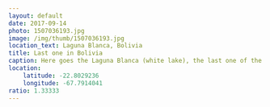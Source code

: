 ```yaml
---
layout: default
date: 2017-09-14
photo: 1507036193.jpg
image: /img/thumb/1507036193.jpg
location_text: Laguna Blanca, Bolivia
title: Last one in Bolivia
caption: Here goes the Laguna Blanca (white lake), the last one of the tour before reaching Chile. The lake lies at 4350 meters above sea level.
location:
    latitude: -22.8029236
    longitude: -67.7914041
ratio: 1.33333
---
```

